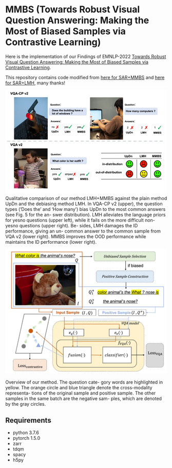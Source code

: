 # MMBS (Towards Robust Visual Question Answering: Making the Most of Biased Samples via Contrastive Learning)

Here is the implementation of our Findings of EMNLP-2022 [Towards Robust Visual Question Answering: Making the Most of Biased Samples via Contrastive Learning](http://arxiv.org/abs/2210.04563). 

This repository contains code modified from [here for SAR+MMBS](https://github.com/PhoebusSi/SAR/) and [here for SAR+LMH](https://github.com/chrisc36/bottom-up-attention-vqa), many thanks!

![image](https://github.com/PhoebusSi/MMBS/blob/main/qualitativeComparison.jpg)
Qualitative comparison of our method LMH+MMBS against the plain method UpDn and the debiasing method LMH. In VQA-CP v2 (upper), the question types (‘Does the’ and ‘How many’) bias UpDn to the most common answers (see Fig. 5 for the an- swer distribution). LMH alleviates the language priors for yesno questions (upper left), while it fails on the more difficult non-yesno questions (upper right). Be- sides, LMH damages the ID performance, giving an un- common answer to the common sample from VQA v2 (lower right). MMBS improves the OOD performance while maintains the ID performance (lower right).


![image](https://github.com/PhoebusSi/MMBS/blob/main/MMBS-model.jpg)

Overview of our method. The question cate- gory words are highlighted in yellow. The orange circle and blue triangle denote the cross-modality representa- tions of the original sample and positive sample. The other samples in the same batch are the negative sam- ples, which are denoted by the gray circles.

## Requirements
* python 3.7.6
* pytorch 1.5.0
* zarr
* tdqm
* spacy
* h5py

